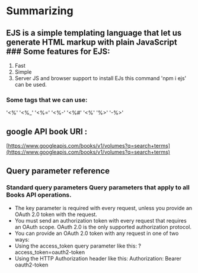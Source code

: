 # Summarizing

## EJS is a simple templating language that let us generate HTML markup with plain JavaScript ### Some features for EJS:
1. Fast
2. Simple 
3. Server JS and browser support to install EJs this command 'npm i ejs' can be used.


### Some tags that we can use:
 '<%' '<%_' '<%=' '<%-' '<%#' '<%' '%>' '-%>' 


## google API book URl :
 [https://www.googleapis.com/books/v1/volumes?q=search+terms](https://www.googleapis.com/books/v1/volumes?q=search+terms) 


## Query parameter reference 

### Standard query parameters Query parameters that apply to all Books API operations. 
* The key parameter is required with every request, unless you provide an OAuth 2.0 token with the request. 
* You must send an authorization token with every request that requires an OAuth scope. OAuth 2.0 is the only supported authorization protocol. 
* You can provide an OAuth 2.0 token with any request in one of two ways: 
* Using the access_token query parameter like this: ?access_token=oauth2-token 
* Using the HTTP Authorization header like this: Authorization: Bearer oauth2-token